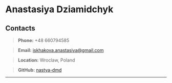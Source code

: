 # Anastasiya Dziamidchyk

## Contacts
>**Phone:** +48 660794585

>**Email:** iskhakova.anastasiya@gmail.com 

>**Location:** Wroclaw, Poland

>**GitHub:** [nastya-dmd](https://github.com/nastya-dmd)
******



